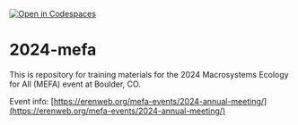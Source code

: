 [![Open in Codespaces](https://classroom.github.com/assets/launch-codespace-2972f46106e565e64193e422d61a12cf1da4916b45550586e14ef0a7c637dd04.svg)](https://classroom.github.com/open-in-codespaces?assignment_repo_id=15459881)
# 2024-mefa

This is repository for training materials for the 2024 Macrosystems Ecology for All (MEFA) event at Boulder, CO.

Event info: [https://erenweb.org/mefa-events/2024-annual-meeting/](https://erenweb.org/mefa-events/2024-annual-meeting/)
